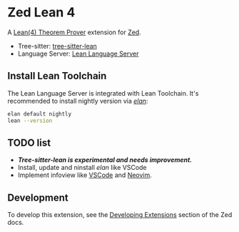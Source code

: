 # Zed Lean 4

A [Lean(4) Theorem Prover](https://lean-lang.org/) extension for [Zed](https://zed.dev).

- Tree-sitter: [tree-sitter-lean](https://github.com/Julian/tree-sitter-lean)
- Language Server: [Lean Language Server](https://github.com/leanprover/lean4/tree/master/src/Lean/Server)

## Install Lean Toolchain

The Lean Language Server is integrated with Lean Toolchain. It's recommended to install nightly version via [_elan_](https://github.com/leanprover/elan?tab=readme-ov-file#installation):

```sh
elan default nightly
lean --version
```

## TODO list

- **_Tree-sitter-lean is experimental and needs improvement._**
- Install, update and ninstall _elan_ like VSCode
- Implement infoview like [VSCode](https://github.com/leanprover/vscode-lean4) and [Neovim](https://github.com/Julian/lean.nvim).

## Development

To develop this extension, see the [Developing Extensions](https://zed.dev/docs/extensions/developing-extensions) section of the Zed docs.